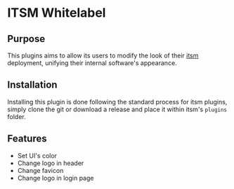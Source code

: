 # ITSM Whitelabel

## Purpose

This plugins aims to allow its users to modify the look of their [itsm](https://github.com/itsmng/itsm-ng)
deployment, unifying their internal software's appearance.

## Installation

Installing this plugin is done following the standard process for itsm plugins, simply clone the git or download 
a release and place it within itsm's `plugins` folder.

## Features

 * Set UI's color
 * Change logo in header
 * Change favicon
 * Change logo in login page
